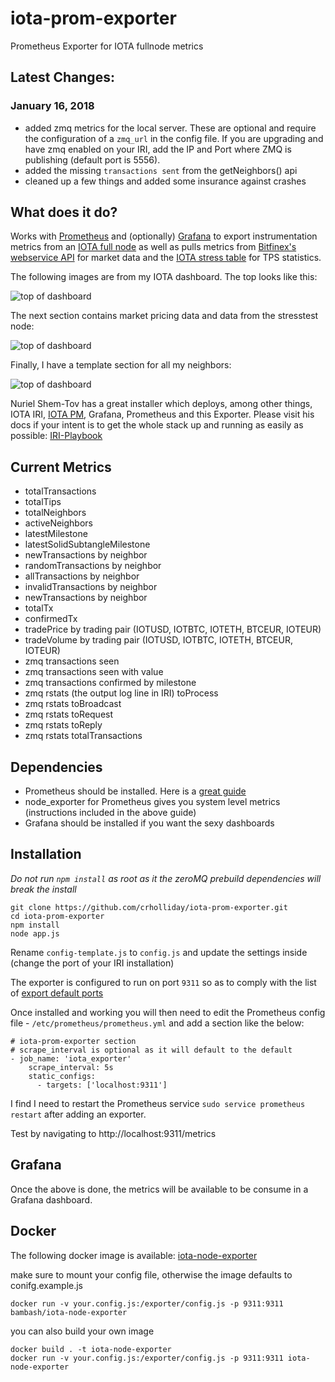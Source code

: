 # iota-prom-exporter
Prometheus Exporter for IOTA fullnode metrics

## Latest Changes:

### January 16, 2018
* added zmq metrics for the local server. These are optional and require the configuration of a `zmq_url` in the config file. If you are upgrading and have zmq enabled on your IRI, add the IP and Port where ZMQ is publishing (default port is 5556). 
* added the missing `transactions sent` from the getNeighbors() api
* cleaned up a few things and added some insurance against crashes

## What does it do?

Works with [Prometheus](https://github.com/prometheus/prometheus) and (optionally) [Grafana](https://grafana.com/) to export instrumentation metrics from an [IOTA full node](https://github.com/iotaledger/iri) as well as pulls metrics from [Bitfinex's webservice API](https://docs.bitfinex.com/v2/docs) for market data and the [IOTA stress table](https://github.com/alon-e/iota-ctps) for TPS statistics.

The following images are from my IOTA dashboard. The top looks like this:

![top of dashboard](https://github.com/crholliday/iota-prom-exporter/blob/master/images/top_new.png)

The next section contains market pricing data and data from the stresstest node:

![top of dashboard](https://github.com/crholliday/iota-prom-exporter/blob/master/images/zmq.png)

Finally, I have a template section for all my neighbors:

![top of dashboard](https://github.com/crholliday/iota-prom-exporter/blob/master/images/neighbors.png)

Nuriel Shem-Tov has a great installer which deploys, among other things, IOTA IRI, [IOTA PM](https://github.com/akashgoswami/ipm), Grafana, Prometheus and this Exporter. Please visit his docs if your intent is to get the whole stack up and running as easily as possible: [IRI-Playbook](http://iri-playbook.readthedocs.io/en/master/introduction.html) 

## Current Metrics

* totalTransactions
* totalTips
* totalNeighbors
* activeNeighbors
* latestMilestone
* latestSolidSubtangleMilestone
* newTransactions by neighbor
* randomTransactions by neighbor
* allTransactions by neighbor
* invalidTransactions by neighbor
* newTransactions by neighbor
* totalTx
* confirmedTx
* tradePrice by trading pair (IOTUSD, IOTBTC, IOTETH, BTCEUR, IOTEUR)
* tradeVolume by trading pair (IOTUSD, IOTBTC, IOTETH, BTCEUR, IOTEUR)
* zmq transactions seen
* zmq transactions seen with value
* zmq transactions confirmed by milestone
* zmq rstats (the output log line in IRI) toProcess
* zmq rstats toBroadcast
* zmq rstats toRequest
* zmq rstats toReply
* zmq rstats totalTransactions

## Dependencies

* Prometheus should be installed. Here is a [great guide](https://www.digitalocean.com/community/tutorials/how-to-install-prometheus-on-ubuntu-16-04)
* node_exporter for Prometheus gives you system level metrics (instructions included in the above guide)
* Grafana should be installed if you want the sexy dashboards

## Installation

*Do not run `npm install` as root as it the zeroMQ prebuild dependencies will break the install*

```
git clone https://github.com/crholliday/iota-prom-exporter.git
cd iota-prom-exporter
npm install
node app.js
```

Rename `config-template.js` to `config.js` and update the settings inside (change the port of your IRI installation)

The exporter is configured to run on port `9311` so as to comply with the list of [export default ports](https://github.com/prometheus/prometheus/wiki/Default-port-allocations)

Once installed and working you will then need to edit the Prometheus config file - `/etc/prometheus/prometheus.yml` and add a section like the below:

``` 
# iota-prom-exporter section
# scrape_interval is optional as it will default to the default
- job_name: 'iota_exporter'
    scrape_interval: 5s
    static_configs:
      - targets: ['localhost:9311']
```
I find I need to restart the Prometheus service `sudo service prometheus restart` after adding an exporter. 

Test by navigating to http://localhost:9311/metrics

## Grafana

Once the above is done, the metrics will be available to be consume in a Grafana dashboard. 

## Docker
The following docker image is available:
[iota-node-exporter](https://hub.docker.com/r/bambash/iota-prom-exporter/)

make sure to mount your config file, otherwise the image defaults to conifg.example.js

```
docker run -v your.config.js:/exporter/config.js -p 9311:9311 bambash/iota-node-exporter
```

you can also build your own image
```
docker build . -t iota-node-exporter
docker run -v your.config.js:/exporter/config.js -p 9311:9311 iota-node-exporter
```

